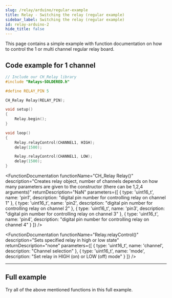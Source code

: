 ```yaml
---
slug: /relay/arduino/regular-example
title: Relay - Switching the relay (regular example)
sidebar_label: Switching the relay (regular example)
id: relay-arduino-2
hide_title: false
---
```


This page contains a simple example with function documentation on how to control the 1 or multi channel regular relay board.

## Code example for 1 channel

```cpp
// Include our CH_Relay library
#include "Relays-SOLDERED.h"

#define RELAY_PIN 5

CH_Relay Relay(RELAY_PIN); 

void setup()
{
    Relay.begin(); 
}

void loop()
{
    Relay.relayControl(CHANNEL1, HIGH);
    delay(1500);

    Relay.relayControl(CHANNEL1, LOW);
    delay(1500);
}
```

<FunctionDocumentation
  functionName="CH_Relay Relay()"
  description="Creates relay object, number of channels depends on how many parameters are given to the constructor (there can be 1,2,4 arguments)"
  returnDescription="NaN"
  parameters={[
    { type: 'uint16_t', name: 'pin1', description: "digital pin number for controlling relay on channel 1" },
    { type: 'uint16_t', name: 'pin2', description: "digital pin number for controlling relay on channel 2" },
    { type: 'uint16_t', name: 'pin3', description: "digital pin number for controlling relay on channel 3" },
    { type: 'uint16_t', name: 'pin4', description: "digital pin number for controlling relay on channel 4" }
  ]}
/>

<FunctionDocumentation
  functionName="Relay.begin()"
  description="Initializes relay library"
  returnDescription="none"
/>

<FunctionDocumentation
  functionName="Relay.relayControl()"
  description="Sets specified relay in high or low state"
  returnDescription="none"
  parameters={[
    { type: 'uint16_t', name: 'channel', description: "Channel selection" },
    { type: 'uint16_t', name: 'mode', description: "Set relay in HIGH (on) or LOW (off) mode" }
  ]}
/>

---

## Full example

Try all of the above mentioned functions in this full example.

<QuickLink 
  title="RelayControl1CHNative.ino" 
  description="Example file to show how to control 1 channel relay board."
  url="https://github.com/SolderedElectronics/Soldered-Relay-Arduino-Library/blob/dev/examples/Native/RelayControl1CHNative/RelayControl1CHNative.ino" 
/>